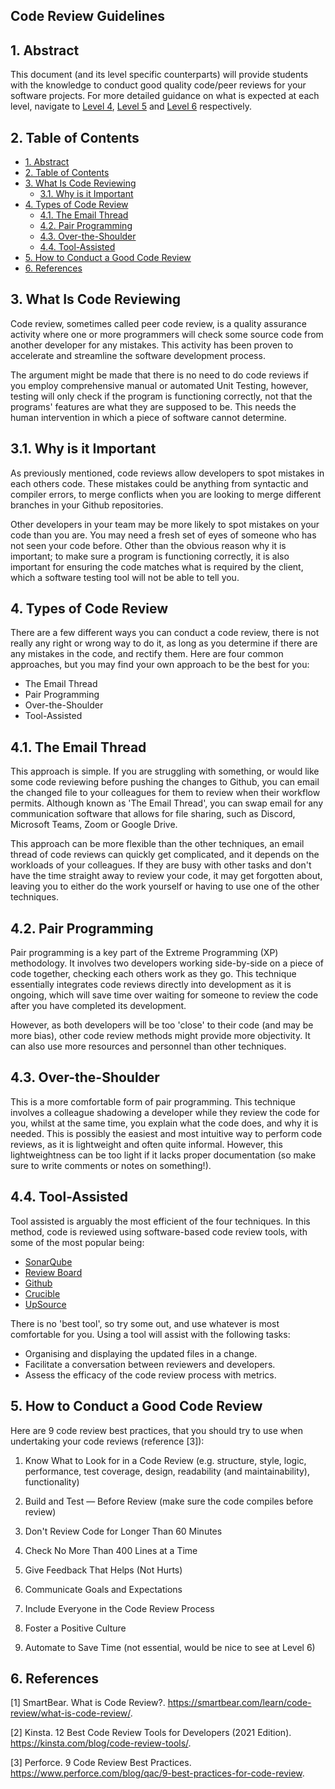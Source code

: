 ## Code Review Guidelines

## 1. Abstract

This document (and its level specific counterparts) will provide students with the knowledge to conduct good quality code/peer reviews for your software projects. For more detailed guidance on what is expected at each level, navigate to [Level 4](code-review/level4/level-4-code-review-guidelines.md), [Level 5](code-review/level5/level-5-code-review-guidelines.md) and [Level 6](code-review/level6/level-6-code-review-guidelines.md) respectively.

## 2. Table of Contents

- [1. Abstract](#1-abstract)
- [2. Table of Contents](#2-table-of-contents)
- [3. What Is Code Reviewing](#3-what-is-code-reviewing)
  - [3.1. Why is it Important](#31-why-is-it-important)
- [4. Types of Code Review](#4-types-of-code-review)
  - [4.1. The Email Thread](#41-the-email-thread)
  - [4.2. Pair Programming](#42-pair-programming)
  - [4.3. Over-the-Shoulder](#43-over-the-shoulder)
  - [4.4. Tool-Assisted](#44-tool-assisted)
- [5. How to Conduct a Good Code Review](#5-how-to-conduct-a-good-code-review)
- [6. References](#6-references)

## 3. What Is Code Reviewing

Code review, sometimes called peer code review, is a quality assurance activity where one or more programmers will check some source code from another developer for any mistakes. This activity has been proven to accelerate and streamline the software development process. 

The argument might be made that there is no need to do code reviews if you employ comprehensive manual or automated Unit Testing, however, testing will only check if the program is functioning correctly, not that the programs' features are what they are supposed to be. This needs the human intervention in which a piece of software cannot determine.

## 3.1. Why is it Important

As previously mentioned, code reviews allow developers to spot mistakes in each others code. These mistakes could be anything from syntactic and compiler errors, to merge conflicts when you are looking to merge different branches in your Github repositories. 

Other developers in your team may be more likely to spot mistakes on your code than you are. You may need a fresh set of eyes of someone who has not seen your code before. Other than the obvious reason why it is important; to make sure a program is functioning correctly, it is also important for ensuring the code matches what is required by the client, which a software testing tool will not be able to tell you.

## 4. Types of Code Review

There are a few different ways you can conduct a code review, there is not really any right or wrong way to do it, as long as you determine if there are any mistakes in the code, and rectify them. Here are four common approaches, but you may find your own approach to be the best for you:

* The Email Thread
* Pair Programming
* Over-the-Shoulder
* Tool-Assisted

## 4.1. The Email Thread

This approach is simple. If you are struggling with something, or would like some code reviewing before pushing the changes to Github, you can email the changed file to your colleagues for them to review when their workflow permits. 
Although known as 'The Email Thread', you can swap email for any communication software that allows for file sharing, such as Discord, Microsoft Teams, Zoom or Google Drive.

This approach can be more flexible than the other techniques, an email thread of code reviews can quickly get complicated, and it depends on the workloads of your colleagues. If they are busy with other tasks and don't have the time straight away to review your code, it may get forgotten about, leaving you to either do the work yourself or having to use one of the other techniques.

## 4.2. Pair Programming

Pair programming is a key part of the Extreme Programming (XP) methodology. It involves two developers working side-by-side on a piece of code together, checking each others work as they go. This technique essentially integrates code reviews directly into development as it is ongoing, which will save time over waiting for someone to review the code after you have completed its development.

However, as both developers will be too 'close' to their code (and may be more bias), other code review methods might provide more objectivity. It can also use more resources and personnel than other techniques.

## 4.3. Over-the-Shoulder

This is a more comfortable form of pair programming. This technique involves a colleague shadowing a developer while they review the code for you, whilst at the same time, you explain what the code does, and why it is needed. This is possibly the easiest and most intuitive way to perform code reviews, as it is lightweight and often quite informal. However, this lightweightness can be too light if it lacks proper documentation (so make sure to write comments or notes on something!). 

## 4.4. Tool-Assisted

Tool assisted is arguably the most efficient of the four techniques. In this method, code is reviewed using software-based code review tools, with some of the most popular being:

* [SonarQube](https://www.sonarqube.org/)
* [Review Board](https://www.reviewboard.org/)
* [Github](https://github.com/features/code-review/)
* [Crucible](https://www.atlassian.com/software/crucible)
* [UpSource](https://www.jetbrains.com/upsource/)

There is no 'best tool', so try some out, and use whatever is most comfortable for you. Using a tool will assist with the following tasks:

* Organising and displaying the updated files in a change.
* Facilitate a conversation between reviewers and developers.
* Assess the efficacy of the code review process with metrics.

## 5. How to Conduct a Good Code Review

Here are 9 code review best practices, that you should try to use when undertaking your code reviews (reference [3]):

1. Know What to Look for in a Code Review (e.g. structure, style, logic, performance, test coverage, design, readability (and maintainability), functionality)

2. Build and Test — Before Review (make sure the code compiles before review)

3. Don't Review Code for Longer Than 60 Minutes

4. Check No More Than 400 Lines at a Time

5. Give Feedback That Helps (Not Hurts)

6. Communicate Goals and Expectations

7. Include Everyone in the Code Review Process

8. Foster a Positive Culture

9. Automate to Save Time (not essential, would be nice to see at Level 6)

## 6. References

[1] SmartBear. What is Code Review?. <https://smartbear.com/learn/code-review/what-is-code-review/>.

[2] Kinsta. 12 Best Code Review Tools for Developers (2021 Edition). <https://kinsta.com/blog/code-review-tools/>.

[3] Perforce. 9 Code Review Best Practices. <https://www.perforce.com/blog/qac/9-best-practices-for-code-review>.
